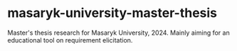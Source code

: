 # masaryk-university-master-thesis
Master's thesis research for Masaryk University, 2024. Mainly aiming for an educational tool on requirement elicitation.
